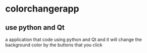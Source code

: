 # colorchangerapp
## use python and Qt
a application that code using python and Qt and it will change the background color by the buttons that you click
